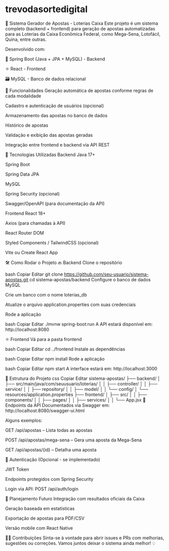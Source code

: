 # trevodasortedigital
🎲 Sistema Gerador de Apostas - Loterias Caixa
Este projeto é um sistema completo (backend + frontend) para geração de apostas automatizadas para as Loterias da Caixa Econômica Federal, como Mega-Sena, Lotofácil, Quina, entre outras.

Desenvolvido com:

🚀 Spring Boot (Java + JPA + MySQL) - Backend

⚛️ React - Frontend

🗃️ MySQL - Banco de dados relacional

📌 Funcionalidades
Geração automática de apostas conforme regras de cada modalidade

Cadastro e autenticação de usuários (opcional)

Armazenamento das apostas no banco de dados

Histórico de apostas

Validação e exibição das apostas geradas

Integração entre frontend e backend via API REST

🧱 Tecnologias Utilizadas
Backend
Java 17+

Spring Boot

Spring Data JPA

MySQL

Spring Security (opcional)

Swagger/OpenAPI (para documentação da API)

Frontend
React 18+

Axios (para chamadas à API)

React Router DOM

Styled Components / TailwindCSS (opcional)

Vite ou Create React App

🛠️ Como Rodar o Projeto
🔙 Backend
Clone o repositório

bash
Copiar
Editar
git clone https://github.com/seu-usuario/sistema-apostas.git
cd sistema-apostas/backend
Configure o banco de dados MySQL

Crie um banco com o nome loterias_db

Atualize o arquivo application.properties com suas credenciais

Rode a aplicação

bash
Copiar
Editar
./mvnw spring-boot:run
A API estará disponível em: http://localhost:8080

⚛️ Frontend
Vá para a pasta frontend

bash
Copiar
Editar
cd ../frontend
Instale as dependências

bash
Copiar
Editar
npm install
Rode a aplicação

bash
Copiar
Editar
npm start
A interface estará em: http://localhost:3000

📂 Estrutura do Projeto
css
Copiar
Editar
sistema-apostas/
├── backend/
│   ├── src/main/java/com/seuusuario/loterias/
│   │   ├── controller/
│   │   ├── service/
│   │   ├── repository/
│   │   ├── model/
│   │   └── config/
│   └── resources/application.properties
├── frontend/
│   ├── src/
│   │   ├── components/
│   │   ├── pages/
│   │   ├── services/
│   │   └── App.jsx
📃 Endpoints da API
Documentados via Swagger em: http://localhost:8080/swagger-ui.html

Alguns exemplos:

GET /api/apostas – Lista todas as apostas

POST /api/apostas/mega-sena – Gera uma aposta da Mega-Sena

GET /api/apostas/{id} – Detalha uma aposta

🔐 Autenticação
(Opcional - se implementado)

JWT Token

Endpoints protegidos com Spring Security

Login via API: POST /api/auth/login

📅 Planejamento Futuro
Integração com resultados oficiais da Caixa

Geração baseada em estatísticas

Exportação de apostas para PDF/CSV

Versão mobile com React Native

🙋‍♂️ Contribuições
Sinta-se à vontade para abrir issues e PRs com melhorias, sugestões ou correções. Vamos juntos deixar o sistema ainda melhor! 💡
